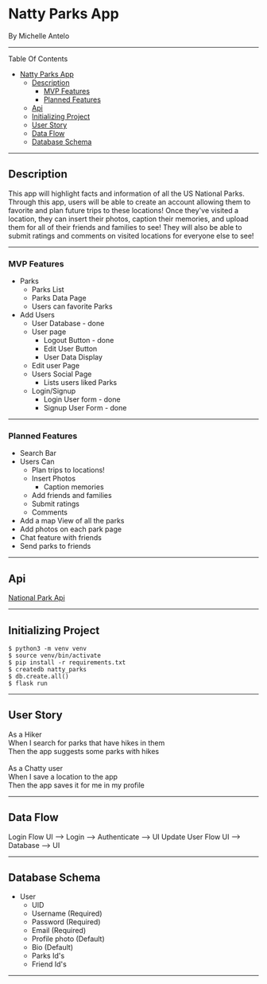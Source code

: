 # Natty Parks App
By Michelle Antelo
___
Table Of Contents
- [Natty Parks App](#natty-parks-app)
  - [Description](#description)
    - [MVP Features](#mvp-features)
    - [Planned Features](#planned-features)
  - [Api](#api)
  - [Initializing Project](#initializing-project)
  - [User Story](#user-story)
  - [Data Flow](#data-flow)
  - [Database Schema](#database-schema)
___
## Description
This app will highlight facts and information of all the US National Parks. Through this app, users will be able to create an account allowing them to favorite and plan future trips to these locations! Once they've visited a location, they can insert their photos, caption their memories, and upload them for all of their friends and families to see! They will also be able to submit ratings and comments on visited locations for everyone else to see!
___
### MVP Features
- Parks
  - Parks List
  - Parks Data Page
  - Users can favorite Parks
- Add Users
  - User Database - done
  - User page
    - Logout Button - done
    - Edit User Button
    - User Data Display
  - Edit user Page 
  - Users Social Page
    - Lists users liked Parks
  - Login/Signup
    - Login User form - done
    - Signup User Form - done
___
### Planned Features
- Search Bar
- Users Can
  - Plan trips to locations! 
  - Insert Photos
    - Caption memories 
  - Add friends and families
  - Submit ratings
  - Comments 
- Add a map View of all the parks
- Add photos on each park page
- Chat feature with friends
- Send parks to friends
___
## Api
  [National Park Api](https://rapidapi.com/jonahtaylor/api/national-park-service/)
___

## Initializing Project
    $ python3 -m venv venv
    $ source venv/bin/activate
    $ pip install -r requirements.txt
    $ createdb natty_parks   
    $ db.create.all()
    $ flask run
___
## User Story
As a Hiker
<br> 
When I search for parks that have hikes in them
<br>
Then the app suggests some parks with hikes
<br><br>
As a Chatty user
<br> 
When I save a location to the app
<br>
Then the app saves it for me in my profile
___
## Data Flow
Login Flow
UI --> Login --> Authenticate --> UI
Update User Flow
UI --> Database --> UI
___
## Database Schema
* User
  * UID
  * Username (Required)
  * Password (Required)
  * Email (Required)
  * Profile photo (Default)
  * Bio (Default)
  * Parks Id's
  * Friend Id's
___